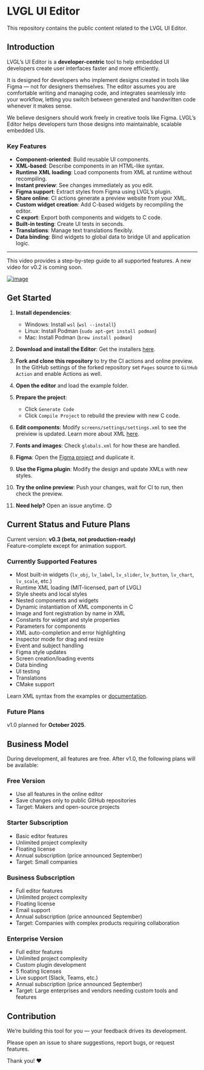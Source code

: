 # LVGL UI Editor

This repository contains the public content related to the LVGL UI Editor.  

## Introduction

LVGL’s UI Editor is a **developer-centric** tool to help embedded UI developers create user interfaces faster and more efficiently.  

It is designed for developers who implement designs created in tools like Figma — not for designers themselves. The editor assumes you are comfortable writing and managing code, and integrates seamlessly into your workflow, letting you switch between generated and handwritten code whenever it makes sense.  

We believe designers should work freely in creative tools like Figma. LVGL’s Editor helps developers turn those designs into maintainable, scalable embedded UIs.  

### Key Features

- **Component-oriented**: Build reusable UI components.  
- **XML-based**: Describe components in an HTML-like syntax.  
- **Runtime XML loading**: Load components from XML at runtime without recompiling.  
- **Instant preview**: See changes immediately as you edit.  
- **Figma support**: Extract styles from Figma using LVGL’s plugin.  
- **Share online**: CI actions generate a preview website from your XML.  
- **Custom widget creation**: Add C-based widgets by recompiling the editor.  
- **C export**: Export both components and widgets to C code.  
- **Built-in testing**: Create UI tests in seconds.  
- **Translations**: Manage text translations flexibly.  
- **Data binding**: Bind widgets to global data to bridge UI and application logic.  

---

This video provides a step-by-step guide to all supported features. A new video for v0.2 is coming soon.  

[![image](https://github.com/user-attachments/assets/2c72c3c9-44fa-4ae4-8616-867e2efe3209)](https://www.youtube.com/embed/TghXiRl6LT4?si=Gd-_pc5fGmTEaOyu)

## Get Started

1. **Install dependencies**:  
   - Windows: Install `wsl` (`wsl --install`)  
   - Linux: Install Podman (`sudo apt-get install podman`)  
   - Mac: Install Podman (`brew install podman`)  

2. **Download and install the Editor**: Get the installers [here](https://github.com/lvgl/lvgl_editor/releases).  
3. **Fork and clone this repository** to try the CI actions and online preview. In the GitHub settings of the forked repository set `Pages` source to `GitHub Action` and enable Actions as well.  
4. **Open the editor** and load the example folder.  
5. **Prepare the project**:  
   - Click `Generate Code`  
   - Click `Compile Project` to rebuild the preview with new C code.  
6. **Edit components**: Modify `screens/settings/settings.xml` to see the preiview is updated. Learn more about XML [here](https://docs.lvgl.io/master/details/xml/index.html).  
7. **Fonts and images**: Check `globals.xml` for how these are handled.  
8. **Figma**: Open the [Figma project](https://www.figma.com/design/itmQpC9m5HessaOZFbYTwK/Example?node-id=0-1&t=oWqPUdcRyVYtRgAY-0) and duplicate it.  
9. **Use the Figma plugin**: Modify the design and update XMLs with new styles.  
10. **Try the online preview**: Push your changes, wait for CI to run, then check the preview.  
11. **Need help?** Open an issue anytime. 😊  

## Current Status and Future Plans

Current version: **v0.3 (beta, not production-ready)**  
Feature-complete except for animation support.  

### Currently Supported Features

- Most built-in widgets (`lv_obj`, `lv_label`, `lv_slider`, `lv_button`, `lv_chart`, `lv_scale`, etc.)  
- Runtime XML loading (MIT-licensed, part of LVGL)  
- Style sheets and local styles  
- Nested components and widgets  
- Dynamic instantiation of XML components in C  
- Image and font registration by name in XML  
- Constants for widget and style properties  
- Parameters for components  
- XML auto-completion and error highlighting  
- Inspector mode for drag and resize  
- Event and subject handling  
- Figma style updates  
- Screen creation/loading events  
- Data binding  
- UI testing  
- Translations  
- CMake support  

Learn XML syntax from the examples or [documentation](https://docs.lvgl.io/master/details/xml/index.html).  

### Future Plans

v1.0 planned for **October 2025**.

## Business Model

During development, all features are free. After v1.0, the following plans will be available:  

### Free Version
- Use all features in the online editor  
- Save changes only to public GitHub repositories  
- Target: Makers and open-source projects  

### Starter Subscription
- Basic editor features  
- Unlimited project complexity  
- Floating license  
- Annual subscription (price announced September)  
- Target: Small companies  

### Business Subscription
- Full editor features  
- Unlimited project complexity  
- Floating license  
- Email support  
- Annual subscription (price announced September)  
- Target: Companies with complex products requiring collaboration  

### Enterprise Version
- Full editor features  
- Unlimited project complexity  
- Custom plugin development  
- 5 floating licenses  
- Live support (Slack, Teams, etc.)  
- Annual subscription (price announced September)  
- Target: Large enterprises and vendors needing custom tools and features  

## Contribution

We’re building this tool for you — your feedback drives its development.  

Please open an issue to share suggestions, report bugs, or request features.  

Thank you! ❤️
